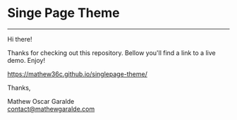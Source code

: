 # Singe Page Theme

----------------------------------------------------------------- 

Hi there! 

Thanks for checking out this repository. Bellow you'll find a link to a live demo. Enjoy!

https://mathew36c.github.io/singlepage-theme/

Thanks,

Mathew Oscar Garalde  
contact@mathewgaralde.com


